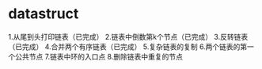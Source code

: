# datastruct
1.从尾到头打印链表（已完成）
2.链表中倒数第k个节点（已完成）
3.反转链表（已完成）
4.合并两个有序链表（已完成）
5.复杂链表的复制
6.两个链表的第一个公共节点
7.链表中环的入口点
8.删除链表中重复的节点
